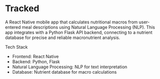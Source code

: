 # Tracked

A React Native mobile app that calculates nutritional macros from user-entered meal descriptions using Natural Language Processing (NLP). This app integrates with a Python Flask API backend, connecting to a nutrient database for precise and reliable macronutrient analysis.


Tech Stack
- Frontend: React Native
- Backend: Python, Flask
- Natural Language Processing: NLP for text interpretation
- Database: Nutrient database for macro calculations
